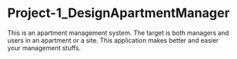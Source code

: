 # Project-1_DesignApartmentManager
This is an apartment management system. The target is both managers and users in an apartment or a site. This application makes better and easier your management stuffs. 
